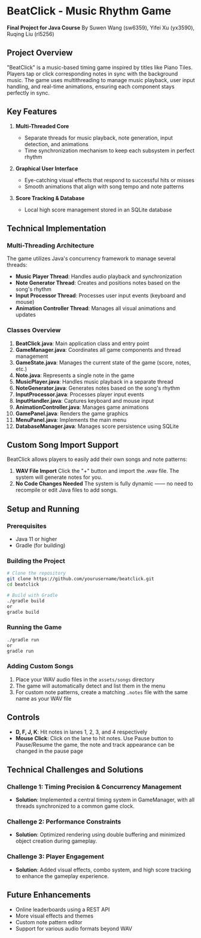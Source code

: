 # BeatClick - Music Rhythm Game

**Final Project for Java Course**
By Suwen Wang (sw6359), Yifei Xu (yx3590), Ruqing Liu (rl5256)

## Project Overview

"BeatClick" is a music-based timing game inspired by titles like Piano Tiles. Players tap or click corresponding notes in sync with the background music. The game uses multithreading to manage music playback, user input handling, and real-time animations, ensuring each component stays perfectly in sync.

## Key Features

1. **Multi-Threaded Core**

   * Separate threads for music playback, note generation, input detection, and animations
   * Time synchronization mechanism to keep each subsystem in perfect rhythm
2. **Graphical User Interface**

   * Eye-catching visual effects that respond to successful hits or misses
   * Smooth animations that align with song tempo and note patterns
3. **Score Tracking & Database**

   * Local high score management stored in an SQLite database

## Technical Implementation

### Multi-Threading Architecture

The game utilizes Java's concurrency framework to manage several threads:

- **Music Player Thread**: Handles audio playback and synchronization
- **Note Generator Thread**: Creates and positions notes based on the song's rhythm
- **Input Processor Thread**: Processes user input events (keyboard and mouse)
- **Animation Controller Thread**: Manages all visual animations and updates

### Classes Overview

1. **BeatClick.java**: Main application class and entry point
2. **GameManager.java**: Coordinates all game components and thread management
3. **GameState.java**: Manages the current state of the game (score, notes, etc.)
4. **Note.java**: Represents a single note in the game
5. **MusicPlayer.java**: Handles music playback in a separate thread
6. **NoteGenerator.java**: Generates notes based on the song's rhythm
7. **InputProcessor.java**: Processes player input events
8. **InputHandler.java**: Captures keyboard and mouse input
9. **AnimationController.java**: Manages game animations
10. **GamePanel.java**: Renders the game graphics
11. **MenuPanel.java**: Implements the main menu
12. **DatabaseManager.java**: Manages score persistence using SQLite

## Custom Song Import Support

BeatClick allows players to easily add their own songs and note patterns:

1. **WAV File Import**
   Click the "+" button and import the .wav file. The system will generate notes for you.
3. **No Code Changes Needed**
   The system is fully dynamic —— no need to recompile or edit Java files to add songs.

## Setup and Running

### Prerequisites

- Java 11 or higher
- Gradle (for building)

### Building the Project

```bash
# Clone the repository
git clone https://github.com/yourusername/beatclick.git
cd beatclick

# Build with Gradle
./gradle build
or
gradle build
```

### Running the Game

```bash
./gradle run
or
gradle run
```

### Adding Custom Songs

1. Place your WAV audio files in the `assets/songs` directory
2. The game will automatically detect and list them in the menu
3. For custom note patterns, create a matching `.notes` file with the same name as your WAV file

## Controls

- **D, F, J, K**: Hit notes in lanes 1, 2, 3, and 4 respectively
- **Mouse Click**: Click on the lane to hit notes. Use Pause button to Pause/Resume the game, the note and track appearance can be changed in the pause page

## Technical Challenges and Solutions

### Challenge 1: Timing Precision & Concurrency Management

- **Solution**: Implemented a central timing system in GameManager, with all threads synchronized to a common game clock.

### Challenge 2: Performance Constraints

- **Solution**: Optimized rendering using double buffering and minimized object creation during gameplay.

### Challenge 3: Player Engagement

- **Solution**: Added visual effects, combo system, and high score tracking to enhance the gameplay experience.

## Future Enhancements

- Online leaderboards using a REST API
- More visual effects and themes
- Custom note pattern editor
- Support for various audio formats beyond WAV
